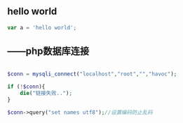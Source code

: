 ## hello world
```javascript
var a = 'hello world';
```

## ——php数据库连接
```php
	
$conn = mysqli_connect("localhost","root","","havoc");

if (!$conn){
    die("链接失败..");
}

$conn->query("set names utf8");//设置编码防止乱码
```
